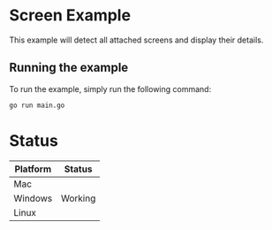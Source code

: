 # Screen Example

This example will detect all attached screens and display their details.

## Running the example

To run the example, simply run the following command:

```bash
go run main.go
```

# Status

| Platform | Status  |
|----------|---------|
| Mac      |         |
| Windows  | Working |
| Linux    |         |
